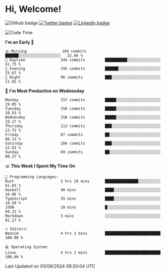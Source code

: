   # Hi, Welcome!
  ![Github badge](https://img.shields.io/github/followers/kraken-afk.svg?style=social&label=Follow&maxAge=2592000)
  [![Twitter badge](https://img.shields.io/badge/-Twitter-00acee?style=flat-square&logo=Twitter&logoColor=white)](https://twitter.com/trshppl)
  [![Linkedin badge](https://img.shields.io/badge/LinkedIn-0077B5?style=flat-square&logo=linkedin&logoColor=white)](https://www.linkedin.com/in/noveanrer)
<!--START_SECTION:waka-->
![Code Time](http://img.shields.io/badge/Code%20Time-227%20hrs%2030%20mins-blue)

**I'm an Early 🐤** 

```text
🌞 Morning                189 commits         ██████░░░░░░░░░░░░░░░░░░░   22.94 % 
🌆 Daytime                344 commits         ██████████░░░░░░░░░░░░░░░   41.75 % 
🌃 Evening                195 commits         ██████░░░░░░░░░░░░░░░░░░░   23.67 % 
🌙 Night                  96 commits          ███░░░░░░░░░░░░░░░░░░░░░░   11.65 % 
```
📅 **I'm Most Productive on Wednesday** 

```text
Monday                   157 commits         █████░░░░░░░░░░░░░░░░░░░░   19.05 % 
Tuesday                  156 commits         █████░░░░░░░░░░░░░░░░░░░░   18.93 % 
Wednesday                158 commits         █████░░░░░░░░░░░░░░░░░░░░   19.17 % 
Thursday                 113 commits         ███░░░░░░░░░░░░░░░░░░░░░░   13.71 % 
Friday                   67 commits          ██░░░░░░░░░░░░░░░░░░░░░░░   08.13 % 
Saturday                 104 commits         ███░░░░░░░░░░░░░░░░░░░░░░   12.62 % 
Sunday                   69 commits          ██░░░░░░░░░░░░░░░░░░░░░░░   08.37 % 
```


📊 **This Week I Spent My Time On** 

```text
💬 Programming Languages: 
Rust                     2 hrs 29 mins       ███████████████░░░░░░░░░░   61.83 % 
Haskell                  40 mins             ████░░░░░░░░░░░░░░░░░░░░░   16.86 % 
TypeScript               35 mins             ████░░░░░░░░░░░░░░░░░░░░░   14.58 % 
JSON                     10 mins             █░░░░░░░░░░░░░░░░░░░░░░░░   04.32 % 
Markdown                 3 mins              ░░░░░░░░░░░░░░░░░░░░░░░░░   01.27 % 

🔥 Editors: 
Neovim                   4 hrs 2 mins        █████████████████████████   100.00 % 

💻 Operating System: 
Linux                    4 hrs 2 mins        █████████████████████████   100.00 % 
```


 Last Updated on 03/06/2024 08:20:04 UTC
<!--END_SECTION:waka-->